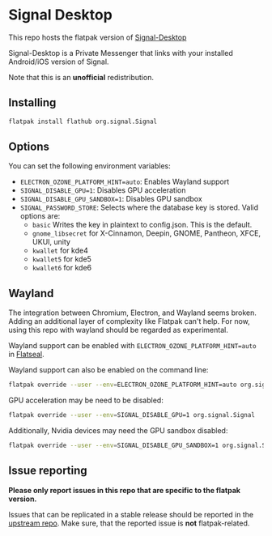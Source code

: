 # Signal Desktop

This repo hosts the flatpak version of [Signal-Desktop](https://github.com/signalapp/Signal-Desktop)

Signal-Desktop is a Private Messenger that links with your installed Android/iOS version of Signal.

Note that this is an **unofficial** redistribution.

## Installing

```bash
flatpak install flathub org.signal.Signal
```

## Options

You can set the following environment variables:

- `ELECTRON_OZONE_PLATFORM_HINT=auto`: Enables Wayland support
- `SIGNAL_DISABLE_GPU=1`: Disables GPU acceleration
- `SIGNAL_DISABLE_GPU_SANDBOX=1`: Disables GPU sandbox
- `SIGNAL_PASSWORD_STORE`: Selects where the database key is stored. Valid options are:
	- `basic` Writes the key in plaintext to config.json. This is the default.
	- `gnome_libsecret` for X-Cinnamon, Deepin, GNOME, Pantheon, XFCE, UKUI, unity
	- `kwallet` for kde4
	- `kwallet5` for kde5
	- `kwallet6` for kde6

## Wayland

The integration between Chromium, Electron, and Wayland seems broken.
Adding an additional layer of complexity like Flatpak can't help.
For now, using this repo with wayland should be regarded as experimental.

Wayland support can be enabled with `ELECTRON_OZONE_PLATFORM_HINT=auto` in [Flatseal](https://flathub.org/apps/details/com.github.tchx84.Flatseal).

Wayland support can also be enabled on the command line:

```bash
flatpak override --user --env=ELECTRON_OZONE_PLATFORM_HINT=auto org.signal.Signal
```

GPU acceleration may be need to be disabled:

```bash
flatpak override --user --env=SIGNAL_DISABLE_GPU=1 org.signal.Signal
```

Additionally, Nvidia devices may need the GPU sandbox disabled:

```bash
flatpak override --user --env=SIGNAL_DISABLE_GPU_SANDBOX=1 org.signal.Signal
```

## Issue reporting

**Please only report issues in this repo that are specific to the flatpak version.**

Issues that can be replicated in a stable release should be reported in the [upstream repo](https://github.com/signalapp/Signal-Desktop).
Make sure, that the reported issue is **not** flatpak-related.
